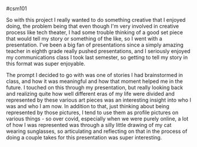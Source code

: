 #csm101 

So with this project I really wanted to do something creative that I enjoyed doing, the problem being that even though I'm very involved in creative process like tech theater, I had some trouble thinking of a good set piece that would tell my story or something of the like, so I went with a presentation. I've been a big fan of presentations since a simply amazing teacher in eighth grade really pushed presentations, and I seriously enjoyed my communications class I took last semester, so getting to tell my story in this format was super enjoyable. 

The prompt I decided to go with was one of stories I had brainstormed in class, and how it was meaningful and how that moment helped me in the future. I touched on this through my presentation, but really looking back and realizing quite how well different eras of my life were divided and represented by these various art pieces was an interesting insight into who I was and who I am now. In addition to that, just thinking about being represented by those pictures, I tend to use them as profile pictures on various things - so over covid, especially when we were purely online, a lot of how I was represented was through a silly little drawing of my cat wearing sunglasses, so articulating and reflecting on that in the process of doing a couple takes for this presentation was super interesting. 

